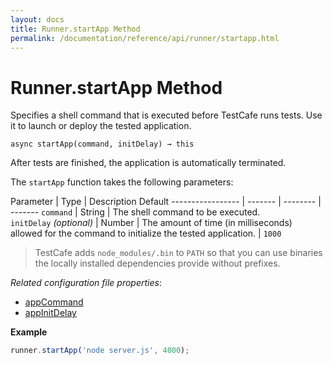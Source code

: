 ```yaml
---
layout: docs
title: Runner.startApp Method
permalink: /documentation/reference/api/runner/startapp.html
---
```

# Runner.startApp Method

Specifies a shell command that is executed before TestCafe runs tests. Use it to launch or deploy the tested application.

```text
async startApp(command, initDelay) → this
```

After tests are finished, the application is automatically terminated.

The `startApp` function takes the following parameters:

Parameter         | Type    | Description   Default
----------------- | ------- | -------- | -------
`command`                     | String | The shell command to be executed.
`initDelay`&#160;*(optional)* | Number | The amount of time (in milliseconds) allowed for the command to initialize the tested application. | `1000`

> TestCafe adds `node_modules/.bin` to `PATH` so that you can use binaries the locally installed dependencies provide without prefixes.

*Related configuration file properties*:

* [appCommand](../../configuration-file.md#appcommand)
* [appInitDelay](../../configuration-file.md#appinitdelay)

**Example**

```js
runner.startApp('node server.js', 4000);
```

